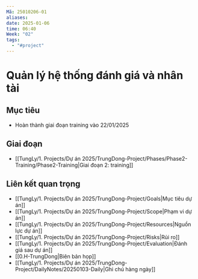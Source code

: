 ```yaml
---
Mã: 25010206-01
aliases: 
date: 2025-01-06
time: 06:40
Week: "02"
tags:
  - "#project"
---
```

# Quản lý hệ thống đánh giá và nhân tài

## Mục tiêu
- Hoàn thành giai đoạn training vào 22/01/2025

## Giai đoạn
- [[TungLy/1. Projects/Dự án 2025/TrungDong-Project/Phases/Phase2-Training/Phase2-Training|Giai đoạn 2: training]] 

## Liên kết quan trọng
- [[TungLy/1. Projects/Dự án 2025/TrungDong-Project/Goals|Mục tiêu dự án]]
- [[TungLy/1. Projects/Dự án 2025/TrungDong-Project/Scope|Phạm vi dự án]]
- [[TungLy/1. Projects/Dự án 2025/TrungDong-Project/Resources|Nguồn lực dự án]]
- [[TungLy/1. Projects/Dự án 2025/TrungDong-Project/Risks|Rủi ro]]
- [[TungLy/1. Projects/Dự án 2025/TrungDong-Project/Evaluation|Đánh giá sau dự án]]
- [[0.H-TrungDong|Biên bản họp]]
- [[TungLy/1. Projects/Dự án 2025/TrungDong-Project/DailyNotes/20250103-Daily|Ghi chú hàng ngày]]
